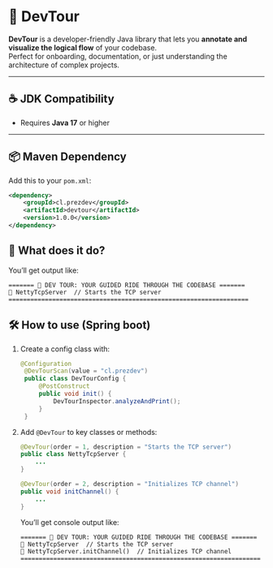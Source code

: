 # 🧭 DevTour

**DevTour** is a developer-friendly Java library that lets you **annotate and visualize the logical flow** of your codebase.  
Perfect for onboarding, documentation, or just understanding the architecture of complex projects.

---

## ☕ JDK Compatibility

- Requires **Java 17** or higher

---

## 📦 Maven Dependency

Add this to your `pom.xml`:

```xml
<dependency>
    <groupId>cl.prezdev</groupId>
    <artifactId>devtour</artifactId>
    <version>1.0.0</version>
</dependency>
```

## 🚀 What does it do?

You’ll get output like:
```
======= 🧭 DEV TOUR: YOUR GUIDED RIDE THROUGH THE CODEBASE =======
🧱 NettyTcpServer  // Starts the TCP server
==================================================================
```

## 🛠️ How to use (Spring boot)

1. Create a config class with:
   ```java
   @Configuration
    @DevTourScan(value = "cl.prezdev")
    public class DevTourConfig {
        @PostConstruct
        public void init() {
            DevTourInspector.analyzeAndPrint();
        }
    }   
   ```
2. Add `@DevTour` to key classes or methods:
   ```java
   @DevTour(order = 1, description = "Starts the TCP server")
   public class NettyTcpServer {
       ...
   }

   @DevTour(order = 2, description = "Initializes TCP channel")
   public void initChannel() {
       ...
   }
    ```

    You’ll get console output like:
    ```
    ======= 🧭 DEV TOUR: YOUR GUIDED RIDE THROUGH THE CODEBASE =======
    🧱 NettyTcpServer  // Starts the TCP server
    🔧 NettyTcpServer.initChannel()  // Initializes TCP channel
    ==================================================================
    ```